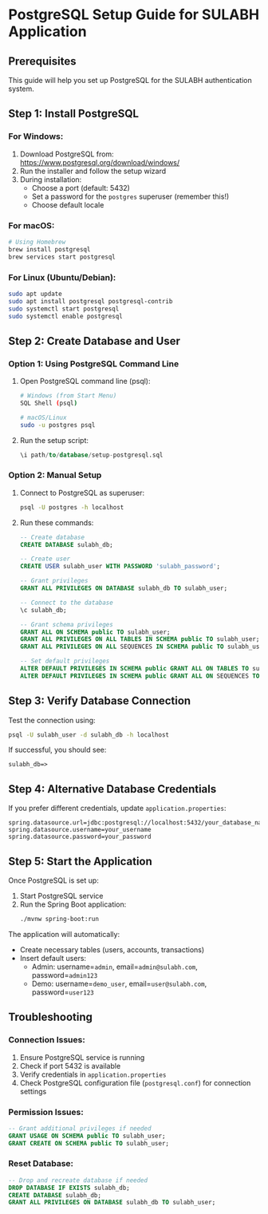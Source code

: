 # PostgreSQL Setup Guide for SULABH Application

## Prerequisites
This guide will help you set up PostgreSQL for the SULABH authentication system.

## Step 1: Install PostgreSQL

### For Windows:
1. Download PostgreSQL from: https://www.postgresql.org/download/windows/
2. Run the installer and follow the setup wizard
3. During installation:
   - Choose a port (default: 5432)
   - Set a password for the `postgres` superuser (remember this!)
   - Choose default locale

### For macOS:
```bash
# Using Homebrew
brew install postgresql
brew services start postgresql
```

### For Linux (Ubuntu/Debian):
```bash
sudo apt update
sudo apt install postgresql postgresql-contrib
sudo systemctl start postgresql
sudo systemctl enable postgresql
```

## Step 2: Create Database and User

### Option 1: Using PostgreSQL Command Line
1. Open PostgreSQL command line (psql):
   ```bash
   # Windows (from Start Menu)
   SQL Shell (psql)
   
   # macOS/Linux
   sudo -u postgres psql
   ```

2. Run the setup script:
   ```sql
   \i path/to/database/setup-postgresql.sql
   ```

### Option 2: Manual Setup
1. Connect to PostgreSQL as superuser:
   ```bash
   psql -U postgres -h localhost
   ```

2. Run these commands:
   ```sql
   -- Create database
   CREATE DATABASE sulabh_db;
   
   -- Create user
   CREATE USER sulabh_user WITH PASSWORD 'sulabh_password';
   
   -- Grant privileges
   GRANT ALL PRIVILEGES ON DATABASE sulabh_db TO sulabh_user;
   
   -- Connect to the database
   \c sulabh_db;
   
   -- Grant schema privileges
   GRANT ALL ON SCHEMA public TO sulabh_user;
   GRANT ALL PRIVILEGES ON ALL TABLES IN SCHEMA public TO sulabh_user;
   GRANT ALL PRIVILEGES ON ALL SEQUENCES IN SCHEMA public TO sulabh_user;
   
   -- Set default privileges
   ALTER DEFAULT PRIVILEGES IN SCHEMA public GRANT ALL ON TABLES TO sulabh_user;
   ALTER DEFAULT PRIVILEGES IN SCHEMA public GRANT ALL ON SEQUENCES TO sulabh_user;
   ```

## Step 3: Verify Database Connection

Test the connection using:
```bash
psql -U sulabh_user -d sulabh_db -h localhost
```

If successful, you should see:
```
sulabh_db=>
```

## Step 4: Alternative Database Credentials

If you prefer different credentials, update `application.properties`:

```properties
spring.datasource.url=jdbc:postgresql://localhost:5432/your_database_name
spring.datasource.username=your_username
spring.datasource.password=your_password
```

## Step 5: Start the Application

Once PostgreSQL is set up:
1. Start PostgreSQL service
2. Run the Spring Boot application:
   ```bash
   ./mvnw spring-boot:run
   ```

The application will automatically:
- Create necessary tables (users, accounts, transactions)
- Insert default users:
  - Admin: username=`admin`, email=`admin@sulabh.com`, password=`admin123`
  - Demo: username=`demo_user`, email=`user@sulabh.com`, password=`user123`

## Troubleshooting

### Connection Issues:
1. Ensure PostgreSQL service is running
2. Check if port 5432 is available
3. Verify credentials in `application.properties`
4. Check PostgreSQL configuration file (`postgresql.conf`) for connection settings

### Permission Issues:
```sql
-- Grant additional privileges if needed
GRANT USAGE ON SCHEMA public TO sulabh_user;
GRANT CREATE ON SCHEMA public TO sulabh_user;
```

### Reset Database:
```sql
-- Drop and recreate database if needed
DROP DATABASE IF EXISTS sulabh_db;
CREATE DATABASE sulabh_db;
GRANT ALL PRIVILEGES ON DATABASE sulabh_db TO sulabh_user;
```